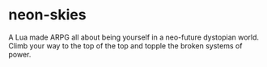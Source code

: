 # neon-skies

A Lua made ARPG all about being yourself in a neo-future dystopian world. Climb your way to the top of the top and topple the broken systems of power.
